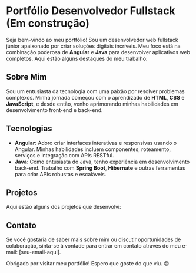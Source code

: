 # Portfólio Desenvolvedor Fullstack (Em construção)

Seja bem-vindo ao meu portfólio! Sou um desenvolvedor web fullstack júnior apaixonado por criar soluções digitais incríveis. Meu foco está na combinação poderosa de **Angular** e **Java** para desenvolver aplicativos web completos. Aqui estão alguns destaques do meu trabalho:

## Sobre Mim
Sou um entusiasta da tecnologia com uma paixão por resolver problemas complexos. Minha jornada começou com o aprendizado de **HTML**, **CSS** e **JavaScript**, e desde então, venho aprimorando minhas habilidades em desenvolvimento front-end e back-end.

## Tecnologias
- **Angular**: Adoro criar interfaces interativas e responsivas usando o Angular. Minhas habilidades incluem componentes, roteamento, serviços e integração com APIs RESTful.
- **Java**: Como entusiasta do Java, tenho experiência em desenvolvimento back-end. Trabalho com **Spring Boot**, **Hibernate** e outras ferramentas para criar APIs robustas e escaláveis.

## Projetos
Aqui estão alguns dos projetos que desenvolvi:

<!-- Adicione uma lista ou descrição dos seus projetos aqui -->

## Contato
Se você gostaria de saber mais sobre mim ou discutir oportunidades de colaboração, sinta-se à vontade para entrar em contato através do meu e-mail: [seu-email-aqui].

Obrigado por visitar meu portfólio! Espero que goste do que viu. 😊
